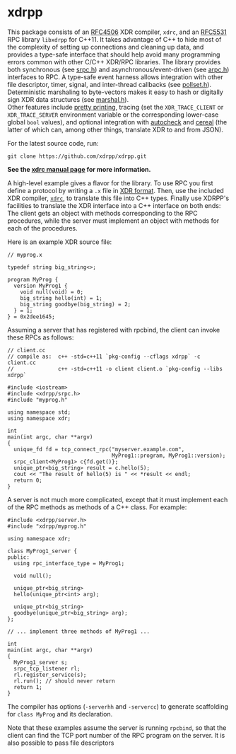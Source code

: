 xdrpp
=====

This package consists of an
[RFC4506](http://tools.ietf.org/html/rfc4506) XDR compiler, `xdrc`,
and an [RFC5531](https://tools.ietf.org/html/rfc5531) RPC library
`libxdrpp` for C++11.  It takes advantage of C++ to hide most of the
complexity of setting up connections and cleaning up data, and
provides a type-safe interface that should help avoid many programming
errors common with other C/C++ XDR/RPC libraries.  The library
provides both synchronous (see [srpc.h](srpc_8h.html)) and
asynchronous/event-driven (see [arpc.h](arpc_8h.html)) interfaces to
RPC.  A type-safe event harness allows integration with other file
descriptor, timer, signal, and inter-thread callbacks (see
[pollset.h](pollset_8h.html)).  Deterministic marshaling to
byte-vectors makes it easy to hash or digitally sign XDR data
structures (see [marshal.h](marshal_8h.html)).  
Other features include [pretty printing](printer_8h.html), tracing
(set the `XDR_TRACE_CLIENT` or `XDR_TRACE_SERVER` environment variable
or the corresponding lower-case global `bool` values), and optional
integration with [autocheck](autocheck_8h.html) and
[cereal](cereal_8h.html) (the latter of which can, among other things,
translate XDR to and from JSON).

For the latest source code, run:

    git clone https://github.com/xdrpp/xdrpp.git

**See the [xdrc manual page](md_doc_xdrc_81.html) for more
 information.**

A high-level example gives a flavor for the library.  To use RPC you
first define a protocol by writing a `.x` file in
[XDR format](http://tools.ietf.org/html/rfc4506).  Then, use the
included XDR compiler, [`xdrc`](md_doc_xdrc_81.html), to translate
this file into C++ types.  Finally use XDRPP's facilities to translate
the XDR interface into a C++ interface on both ends:  The client gets
an object with methods corresponding to the RPC procedures, while the
server must implement an object with methods for each of the
procedures.

Here is an example XDR source file:

~~~~ {.c}
// myprog.x

typedef string big_string<>;

program MyProg {
  version MyProg1 {
    void null(void) = 0;
    big_string hello(int) = 1;
    big_string goodbye(big_string) = 2;
  } = 1;
} = 0x2dee1645;
~~~~

Assuming a server that has registered with rpcbind, the client can
invoke these RPCs as follows:

~~~~ {.cxx}
// client.cc
// compile as:  c++ -std=c++11 `pkg-config --cflags xdrpp` -c client.cc
//              c++ -std=c++11 -o client client.o `pkg-config --libs xdrpp`

#include <iostream>
#include <xdrpp/srpc.h>
#include "myprog.h"

using namespace std;
using namespace xdr;

int
main(int argc, char **argv)
{
  unique_fd fd = tcp_connect_rpc("myserver.example.com",
                                 MyProg1::program, MyProg1::version);
  srpc_client<MyProg1> c{fd.get()};
  unique_ptr<big_string> result = c.hello(5);
  cout << "The result of hello(5) is " << *result << endl;
  return 0;
}
~~~~

A server is not much more complicated, except that it must implement
each of the RPC methods as methods of a C++ class.  For example:

~~~~ {.cxx}
#include <xdrpp/server.h>
#include "xdrpp/myprog.h"

using namespace xdr;

class MyProg1_server {
public:
  using rpc_interface_type = MyProg1;

  void null();

  unique_ptr<big_string>
  hello(unique_ptr<int> arg);

  unique_ptr<big_string>
  goodbye(unique_ptr<big_string> arg);
};

// ... implement three methods of MyProg1 ...

int
main(int argc, char **argv)
{
  MyProg1_server s;
  srpc_tcp_listener rl;
  rl.register_service(s);
  rl.run(); // should never return
  return 1;
}
~~~~

The compiler has options (`-serverhh` and `-servercc`) to generate
scaffolding for `class MyProg` and its declaration.

Note that these examples assume the server is running `rpcbind`, so
that the client can find the TCP port number of the RPC program on the
server.  It is also possible to pass file descriptors 
